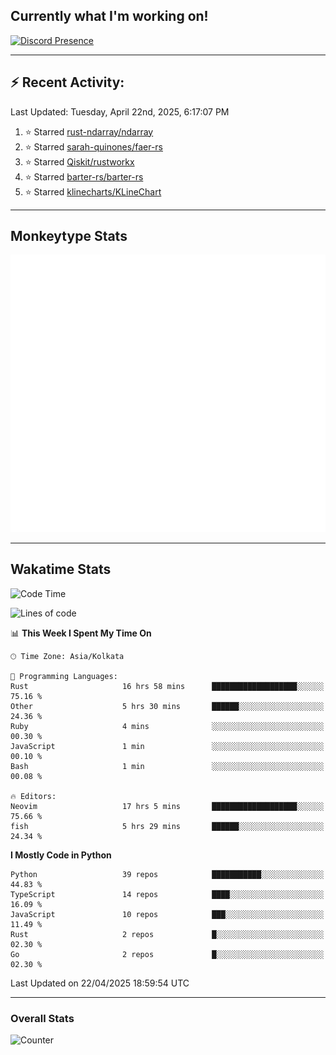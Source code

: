 ## Currently what I'm working on!
[![Discord Presence](https://lanyard.cnrad.dev/api/534981034400284712)](https://discord.com/users/534981034400284712)

---

## :zap: Recent Activity:
<!--RECENT_ACTIVITY:last_update-->
Last Updated: Tuesday, April 22nd, 2025, 6:17:07 PM
<!--RECENT_ACTIVITY:last_update_end-->
<!--RECENT_ACTIVITY:start-->
1. ⭐ Starred [rust-ndarray/ndarray](https://github.com/rust-ndarray/ndarray)<br>
2. ⭐ Starred [sarah-quinones/faer-rs](https://github.com/sarah-quinones/faer-rs)<br>
3. ⭐ Starred [Qiskit/rustworkx](https://github.com/Qiskit/rustworkx)<br>
4. ⭐ Starred [barter-rs/barter-rs](https://github.com/barter-rs/barter-rs)<br>
5. ⭐ Starred [klinecharts/KLineChart](https://github.com/klinecharts/KLineChart)<br>
<!--RECENT_ACTIVITY:end-->

---

## Monkeytype Stats
<a href="https://monkeytype.com/profile/dhanus">
  <img src="https://raw.githubusercontent.com/Dhanus3133/Dhanus3133/monkeytype/monkeytype-lb.svg" alt="Monkeytype Profile" />
</a>

---

## Wakatime Stats
<!--START_SECTION:waka-->
![Code Time](http://img.shields.io/badge/Code%20Time-2%2C664%20hrs-blue)

![Lines of code](https://img.shields.io/badge/From%20Hello%20World%20I%27ve%20Written-5.9%20million%20lines%20of%20code-blue)

📊 **This Week I Spent My Time On** 

```text
🕑︎ Time Zone: Asia/Kolkata

💬 Programming Languages: 
Rust                     16 hrs 58 mins      ███████████████████░░░░░░   75.16 % 
Other                    5 hrs 30 mins       ██████░░░░░░░░░░░░░░░░░░░   24.36 % 
Ruby                     4 mins              ░░░░░░░░░░░░░░░░░░░░░░░░░   00.30 % 
JavaScript               1 min               ░░░░░░░░░░░░░░░░░░░░░░░░░   00.10 % 
Bash                     1 min               ░░░░░░░░░░░░░░░░░░░░░░░░░   00.08 % 

🔥 Editors: 
Neovim                   17 hrs 5 mins       ███████████████████░░░░░░   75.66 % 
fish                     5 hrs 29 mins       ██████░░░░░░░░░░░░░░░░░░░   24.34 % 
```

**I Mostly Code in Python** 

```text
Python                   39 repos            ███████████░░░░░░░░░░░░░░   44.83 % 
TypeScript               14 repos            ████░░░░░░░░░░░░░░░░░░░░░   16.09 % 
JavaScript               10 repos            ███░░░░░░░░░░░░░░░░░░░░░░   11.49 % 
Rust                     2 repos             █░░░░░░░░░░░░░░░░░░░░░░░░   02.30 % 
Go                       2 repos             █░░░░░░░░░░░░░░░░░░░░░░░░   02.30 % 
```




 Last Updated on 22/04/2025 18:59:54 UTC
<!--END_SECTION:waka-->
---

### Overall Stats

<img src="https://moe-counter.glitch.me/get/@Dhanus3133?theme=asoul" alt="Counter" />
